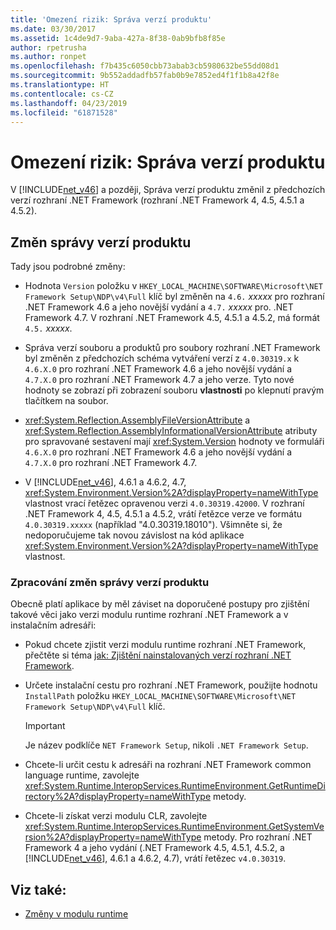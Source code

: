 ```yaml
---
title: 'Omezení rizik: Správa verzí produktu'
ms.date: 03/30/2017
ms.assetid: 1c4de9d7-9aba-427a-8f38-0ab9bfb8f85e
author: rpetrusha
ms.author: ronpet
ms.openlocfilehash: f7b435c6050cbb73abab3cb5980632be55dd08d1
ms.sourcegitcommit: 9b552addadfb57fab0b9e7852ed4f1f1b8a42f8e
ms.translationtype: HT
ms.contentlocale: cs-CZ
ms.lasthandoff: 04/23/2019
ms.locfileid: "61871528"
---
```

# <a name="mitigation-product-versioning"></a>Omezení rizik: Správa verzí produktu
V [!INCLUDE[net_v46](../../../includes/net-v46-md.md)] a později, Správa verzí produktu změnil z předchozích verzí rozhraní .NET Framework (rozhraní .NET Framework 4, 4.5, 4.5.1 a 4.5.2).  
  
## <a name="product-versioning-changes"></a>Změn správy verzí produktu  
 Tady jsou podrobné změny:  
  
- Hodnota `Version` položku v `HKEY_LOCAL_MACHINE\SOFTWARE\Microsoft\NET Framework Setup\NDP\v4\Full` klíč byl změněn na `4.6.` *xxxxx* pro rozhraní .NET Framework 4.6 a jeho novější vydání a `4.7.` *xxxxx* pro. .NET Framework 4.7. V rozhraní .NET Framework 4.5, 4.5.1 a 4.5.2, má formát `4.5.` *xxxxx*.  
  
- Správa verzí souboru a produktů pro soubory rozhraní .NET Framework byl změněn z předchozích schéma vytváření verzí z `4.0.30319.x` k `4.6.X.0` pro rozhraní .NET Framework 4.6 a jeho novější vydání a `4.7.X.0` pro rozhraní .NET Framework 4.7 a jeho verze. Tyto nové hodnoty se zobrazí při zobrazení souboru **vlastnosti** po klepnutí pravým tlačítkem na soubor.  
  
- <xref:System.Reflection.AssemblyFileVersionAttribute> a <xref:System.Reflection.AssemblyInformationalVersionAttribute> atributy pro spravované sestavení mají <xref:System.Version> hodnoty ve formuláři `4.6.X.0` pro rozhraní .NET Framework 4.6 a jeho novější vydání a `4.7.X.0` pro rozhraní .NET Framework 4.7.  
  
- V [!INCLUDE[net_v46](../../../includes/net-v46-md.md)], 4.6.1 a 4.6.2, 4.7, <xref:System.Environment.Version%2A?displayProperty=nameWithType> vlastnost vrací řetězec opravenou verzi `4.0.30319.42000`. V rozhraní .NET Framework 4, 4.5, 4.5.1 a 4.5.2, vrátí řetězce verze ve formátu `4.0.30319.xxxxx` (například "4.0.30319.18010"). Všimněte si, že nedoporučujeme tak novou závislost na kód aplikace <xref:System.Environment.Version%2A?displayProperty=nameWithType> vlastnost.  
  
### <a name="handling-the-product-versioning-changes"></a>Zpracování změn správy verzí produktu  
 Obecně platí aplikace by měl záviset na doporučené postupy pro zjištění takové věci jako verzi modulu runtime rozhraní .NET Framework a v instalačním adresáři:  
  
- Pokud chcete zjistit verzi modulu runtime rozhraní .NET Framework, přečtěte si téma [jak: Zjištění nainstalovaných verzí rozhraní .NET Framework](../../../docs/framework/migration-guide/how-to-determine-which-versions-are-installed.md).  
  
- Určete instalační cestu pro rozhraní .NET Framework, použijte hodnotu `InstallPath` položku `HKEY_LOCAL_MACHINE\SOFTWARE\Microsoft\NET Framework Setup\NDP\v4\Full` klíč.  
  
    > [!IMPORTANT]
    >  Je název podklíče `NET Framework Setup`, nikoli `.NET Framework Setup`.  
  
- Chcete-li určit cestu k adresáři na rozhraní .NET Framework common language runtime, zavolejte <xref:System.Runtime.InteropServices.RuntimeEnvironment.GetRuntimeDirectory%2A?displayProperty=nameWithType> metody.  
  
- Chcete-li získat verzi modulu CLR, zavolejte <xref:System.Runtime.InteropServices.RuntimeEnvironment.GetSystemVersion%2A?displayProperty=nameWithType> metody.   Pro rozhraní .NET Framework 4 a jeho vydání (.NET Framework 4.5, 4.5.1, 4.5.2, a [!INCLUDE[net_v46](../../../includes/net-v46-md.md)], 4.6.1 a 4.6.2, 4.7), vrátí řetězec `v4.0.30319`.  
  
## <a name="see-also"></a>Viz také:

- [Změny v modulu runtime](../../../docs/framework/migration-guide/runtime-changes-in-the-net-framework-4-6.md)
